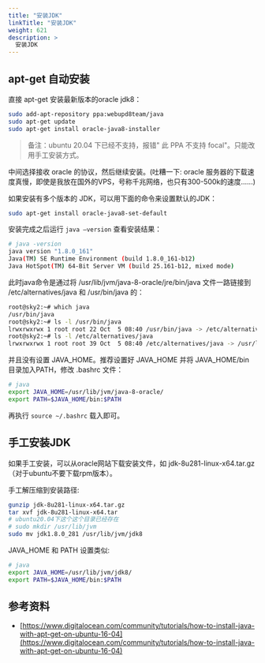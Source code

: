 ```yaml
---
title: "安装JDK"
linkTitle: "安装JDK"
weight: 621
description: >
  安装JDK
---
```


## apt-get 自动安装

直接 apt-get 安装最新版本的oracle jdk8：


```bash
sudo add-apt-repository ppa:webupd8team/java
sudo apt-get update
sudo apt-get install oracle-java8-installer
```

> 备注：ubuntu 20.04 下已经不支持，报错" 此 PPA 不支持 focal"。只能改用手工安装方式。

中间选择接收 oracle 的协议，然后继续安装。(吐糟一下: oracle 服务器的下载速度真慢，即使是我放在国外的VPS，号称千兆网络，也只有300-500k的速度......)

如果安装有多个版本的 JDK，可以用下面的命令来设置默认的JDK：

```bash
sudo apt-get install oracle-java8-set-default
```

安装完成之后运行 `java –version` 查看安装结果：

```bash
# java -version
java version "1.8.0_161"
Java(TM) SE Runtime Environment (build 1.8.0_161-b12)
Java HotSpot(TM) 64-Bit Server VM (build 25.161-b12, mixed mode)
```

此时java命令是通过将 /usr/lib/jvm/java-8-oracle/jre/bin/java 文件一路链接到 /etc/alternatives/java 和 /usr/bin/java 的：

```bash
root@sky2:~# which java
/usr/bin/java
root@sky2:~# ls -l /usr/bin/java
lrwxrwxrwx 1 root root 22 Oct  5 08:40 /usr/bin/java -> /etc/alternatives/java
root@sky2:~# ls -l /etc/alternatives/java
lrwxrwxrwx 1 root root 39 Oct  5 08:40 /etc/alternatives/java -> /usr/lib/jvm/java-8-oracle/jre/bin/java
```

并且没有设置 JAVA_HOME。推荐设置好 JAVA_HOME 并将 JAVA_HOME/bin 目录加入PATH，修改 .bashrc 文件：

```bash
# java
export JAVA_HOME=/usr/lib/jvm/java-8-oracle/
export PATH=$JAVA_HOME/bin:$PATH
```

再执行 `source ~/.bashrc` 载入即可。

## 手工安装JDK

如果手工安装，可以从oracle网站下载安装文件，如 jdk-8u281-linux-x64.tar.gz（对于ubuntu不要下载rpm版本）。

手工解压缩到安装路径:

```bash
gunzip jdk-8u281-linux-x64.tar.gz
tar xvf jdk-8u281-linux-x64.tar
# ubuntu20.04下这个这个目录已经存在
# sudo mkdir /usr/lib/jvm
sudo mv jdk1.8.0_281 /usr/lib/jvm/jdk8
```

JAVA_HOME 和 PATH 设置类似:

```bash
# java
export JAVA_HOME=/usr/lib/jvm/jdk8/
export PATH=$JAVA_HOME/bin:$PATH
```

## 参考资料

- [https://www.digitalocean.com/community/tutorials/how-to-install-java-with-apt-get-on-ubuntu-16-04](https://www.digitalocean.com/community/tutorials/how-to-install-java-with-apt-get-on-ubuntu-16-04)
